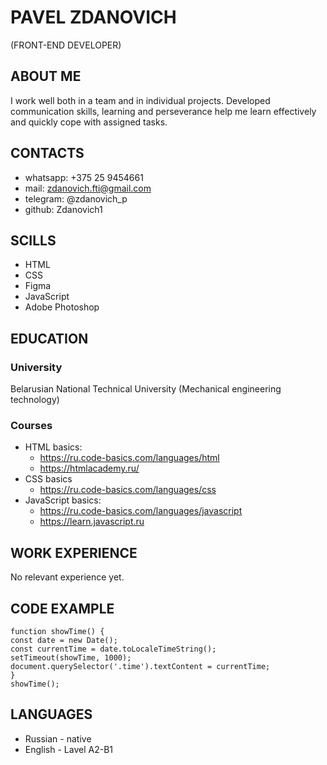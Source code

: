 # PAVEL ZDANOVICH #   
(FRONT-END DEVELOPER)

## ABOUT ME
I work well both in a team and in individual projects. Developed communication skills, learning and perseverance help me learn effectively and quickly cope with assigned tasks.

## CONTACTS
* whatsapp: +375 25 9454661
* mail: zdanovich.fti@gmail.com
* telegram: @zdanovich_p
* github: Zdanovich1

## SCILLS
* HTML
* CSS
* Figma
* JavaScript
* Adobe Photoshop

## EDUCATION
### University
Belarusian National Technical University
(Mechanical engineering technology)

### Courses
* HTML basics:
  * https://ru.code-basics.com/languages/html
  * https://htmlacademy.ru/
* CSS basics
  * https://ru.code-basics.com/languages/css
* JavaScript basics:
  * https://ru.code-basics.com/languages/javascript
  * https://learn.javascript.ru

## WORK EXPERIENCE
No relevant experience yet.

## CODE EXAMPLE
 ```                             
function showTime() { 
const date = new Date();
const currentTime = date.toLocaleTimeString(); 
setTimeout(showTime, 1000);
document.querySelector('.time').textContent = currentTime;
}
showTime();
```
## LANGUAGES
* Russian - native
* English - Lavel A2-B1
